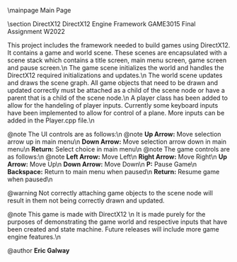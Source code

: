 \mainpage Main Page 
 
  \section DirectX12 DirectX12 Engine Framework GAME3015 Final Assignment W2022
   

   This project includes the framework needed to build games using DirectX12. It contains a game and world scene. These scenes are encapsulated with a scene stack which contains a title screen, main menu screen, game screen and pause screen.\n
   The game scene initializes the world and handles the DirectX12 required initializations and updates.\n
   The world scene updates and draws the scene graph. All game objects that need to be drawn and updated correctly must be attached as a child of the scene node or have a parent that is a child of the scene node.\n
   A player class has been added to allow for the handeling of player inputs. Currently some keyboard inputs have been implemented to allow for control of a plane. More inputs can be added in the Player.cpp file.\n 
   
  @note
The UI controls are as follows:\n @note **Up Arrow:** Move selection arrow up in main menu\n
	**Down Arrow:** Move selection arrow down in main menu\n
	**Return:** Select choice in main menu\n
  @note 
The game controls are as follows:\n @note **Left Arrow:** Move Left\n 
	**Right Arrow:** Move Right\n 
	**Up Arrow:** Move Up\n 
	**Down Arrow:** Move Down\n
	**P:** Pause Game\n
	**Backspace:** Return to main menu when paused\n
	**Return:** Resume game when paused\n

  @warning Not correctly attaching game objects to the scene node will result in them not being correctly drawn and updated.
    

  @note This game is made with DirectX12 \n  It is made purely for the purposes of demonstrating the game world and respective inputs that have been created and state machine. Future releases will include more game engine features.\n 
 
  @author **Eric Galway**

 
 